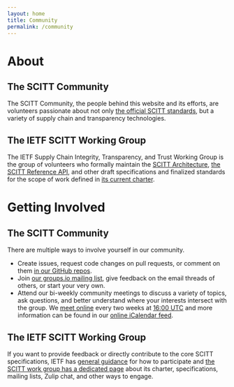 ```yaml
---
layout: home
title: Community
permalink: /community
---
```


# About

## The SCITT Community

The SCITT Community, the people behind this website and its efforts, are volunteers passionate about not only [the official SCITT standards](#the-ietf-scitt-working-group), but a variety of supply chain and transparency technologies.

## The IETF SCITT Working Group

The IETF Supply Chain Integrity, Transparency, and Trust Working Group is the group of volunteers who formally maintain the [SCITT Architecture](https://datatracker.ietf.org/doc/draft-ietf-scitt-architecture/), [the SCITT Reference API](https://datatracker.ietf.org/doc/draft-ietf-scitt-scrapi/), and other draft specifications and finalized standards for the scope of work defined in [its current charter](https://datatracker.ietf.org/wg/scitt/about/).

# Getting Involved 

## The SCITT Community

There are multiple ways to involve yourself in our community.

- Create issues, request code changes on pull requests, or comment on them [in our GitHub repos](https://github.com/scitt-community/).
- Join [our groups.io mailing list](https://groups.io/g/scitt-community), give feedback on the email threads of others, or start your very own.
- Attend our bi-weekly community meetings to discuss a variety of topics, ask questions, and better understand where your interests intersect with the group. We [meet online](https://meet.google.com/rek-mbak-nxv) every two weeks at [16:00 UTC](https://time.is/compare/300PM_5_June_2024_in_UTC/Tokyo/California/New_York/London) and more information can be found in our [online iCalendar feed](/assets/schedule.ics).

## The IETF SCITT Working Group

If you want to provide feedback or directly contribute to the core SCITT specifications, IETF has [general guidance](https://www.ietf.org/participate/) for how to participate and [the SCITT work group has a dedicated page](https://datatracker.ietf.org/wg/scitt/about/) about its charter, specifications, mailing lists, Zulip chat, and other ways to engage.
